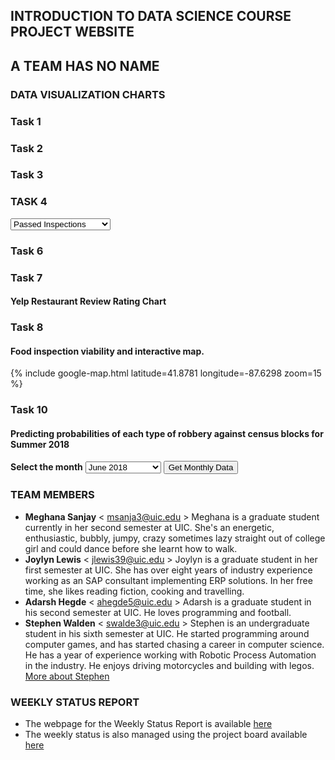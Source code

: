 ## INTRODUCTION TO DATA SCIENCE COURSE PROJECT WEBSITE 

## A TEAM HAS NO NAME

### DATA VISUALIZATION CHARTS
<script src="https://cdnjs.cloudflare.com/ajax/libs/Chart.js/2.7.2/Chart.min.js"></script>
<script type="https://stackpath.bootstrapcdn.com/bootstrap/4.1.0/css/bootstrap.min.css"></script>
<script src="https://code.jquery.com/jquery-3.1.1.min.js"></script>

### Task 1
<div class="container">
	<canvas id="BtypevsCrimes"></canvas>
</div>
<script>
	var btvcrime = document.getElementById('BtypevsCrimes').getContext('2d');
	$.ajax({url :'https://cors.io/?https://raw.githubusercontent.com/ateamhasnoname03/data_science/master/Data%20Integration%20and%20Analytics/output/Task_1_result.csv',
		async: false,
		success: function(result){
			lines = result.split("\n") // split the values by the lines
			// convert the records to json values
			var records = lines.filter((s)=> s.length > 0).map((record) =>{
				details = record.match(/(".*?"|[^",]+)(?=\s*,|\s*$)/g)
				details = details || []
				return {year:details[0],business_type:details[1],business_name:details[2],address:details[3],has_T:details[4],has_L:details[5],crime_type:details[6],crimes:details[7],arrests:details[8],OnPremises:details[9]}
			})
			// remove header files
			headers = records[0]
			records.shift()
			// reduce functions for visualizing totals
			result = records.reduce((r,a) => {
				r[a.business_type] = r[a.business_type] || [];
				r[a.business_type].push(parseInt(a.crimes));
				return r;
			}, {})
			arrest_result = records.reduce((r,a) => {
				r[a.business_type] = r[a.business_type] || [];
				r[a.business_type].push(parseInt(a.arrests));
				return r;
			}, {})
			// redduction accumulation function
			function add(a, b) {
					return a + b;
			}
			//reduction
			result.a = result.a.reduce(add, 0);
			result.b = result.b.reduce(add, 0);
			result.c = result.c.reduce(add, 0);
			arrest_result.a = arrest_result.a.reduce(add, 0);
			arrest_result.b = arrest_result.b.reduce(add, 0);
			arrest_result.c = arrest_result.c.reduce(add, 0);
			//Cleaning variables and setting up chart.
			var crime_data = [result.a, result.b, result.c]
			var arrest_data = [arrest_result.a, arrest_result.b, arrest_result.c]
			var barChartData = {
				labels: ['Grocery Stores', 'Schools', 'Restaurants'],
				datasets: [{
					label: '#Crimes',
					backgroundColor: '#ff6384',
					borderColor: '#ff6384',
					borderWidth: 1,
					data: crime_data
				}, {
					label: '#Arrests',
					backgroundColor: '#36a2eb',
					borderColor: '#36a2eb',
					borderWidth: 1,
					data: arrest_data
				}]
			};
			var scatterChart = new Chart(btvcrime, {
			type: 'bar',
			data: barChartData,
			options: {
				responsive: true,
				legend: {
					position: 'top',
				},
				title: {
					display: true,
					text: 'Task 1'
				}
			}
		});
		}
	})
</script>

### Task 2
<div class="container">
	<canvas id="NeighbourhoodvsCrimesProb"></canvas>
</div>

<script>
	var nvcrimep = document.getElementById('NeighbourhoodvsCrimesProb').getContext('2d');
	$.ajax({url :'https://cors.io/?https://raw.githubusercontent.com/ateamhasnoname03/data_science/master/Data%20Integration%20and%20Analytics/output/output_task_2_trial1.csv',
		async: false,

		success: function(result){
			lines = result.split("\n") // split the values by the lines

			// convert the records to json values
			var records = lines.filter((s)=> s.length > 0).map((record) =>{
				details = record.match(/(".*?"|[^",]+)(?=\s*,|\s*$)/g)
				details = details || []
				return {Address:details[0],Classifier:details[1],Prediction:details[2],Probability:details[3]}
            });headers = records[0]
			records.shift()

			var barChartData = {
				labels: ["001XX N MICHIGAN AVE","001XX N STATE ST","001XX W JACKSON BLVD","001XX W Jackson Blvd","001XX W MADISON ST","001XX W VAN BUREN ST","002XX N CLARK ST","002XX N LOWER MICHIGAN AVE","002XX N MICHIGAN AVE","003XX N LA SALLE ST"],
				datasets: [{
						label: 'DecisionTree',
						backgroundColor: 'Blue',
						borderColor: 'Blue',
						borderWidth: 1,
						data: [1,1,1,1,1,1,1,0.654676259,1,1]
				}, {
						label: 'LogisticRegression',
						backgroundColor: 'Yellow',
						borderColor: 'Yellow',
						borderWidth: 1,
						data: [0.552730493,0.553021972,0.552264041,0.520338855,0.548039461,0.549336873,0.55290906,0.544891359,0.552422311,0.527977161]
				}, {
						label: 'RandomForest',
						backgroundColor: 'Red',
						borderColor: 'Red',
						borderWidth: 1,
						data: [0.807631225,0.87074327,0.850573228,0.38595796,0.813417079,0.747034012,0.757487719,0.813385861,0.811604345,0.757636322]
				}]
			};

			var scatterChart = new Chart(nvcrimep, {
				type: 'bar',
				data: barChartData,
				options: {
					responsive: true,
					legend: {
						position: 'top',
					},
					title: {
							display: true,
							text: 'Task 2'
					}
				}
			});            
		}
	});
</script>

### Task 3
<div class="container">
	<canvas id="NeighbourhoodvsCrimes"></canvas>
</div>

<script>
	var nvcrime = document.getElementById('NeighbourhoodvsCrimes').getContext('2d');
	$.ajax({url :'https://cors.io/?https://raw.githubusercontent.com/ateamhasnoname03/data_science/master/Data%20Integration%20and%20Analytics/output/Output_task_3.csv',
		async: false,

		success: function(result){
			lines = result.split("\n") // split the values by the lines

			// convert the records to json values
			var records = lines.filter((s)=> s.length > 0).map((record) =>{
				details = record.match(/(".*?"|[^",]+)(?=\s*,|\s*$)/g)
				details = details || []
				return {address:details[0],Population:details[1],above18:details[2],below18andover64:details[3]}
            });
			headers = records[0]
			records.shift()

			var barChartData = {
				labels: ["Loop","Near West Side","Near South Side"],
				datasets: [{
						label: 'Above 18',
						backgroundColor: 'Blue',
						borderColor: 'Blue',
						borderWidth: 1,
						data: [1669,1048,5872]
				}, {
						label: 'Below 18 and over 64',
						backgroundColor: 'Yellow',
						borderColor: 'Yellow',
						borderWidth: 1,
						data: [3953,4663,12183]
				}, {
						label: 'Population',
						backgroundColor: 'Red',
						borderColor: 'Red',
						borderWidth: 1,
						data: [29283,21390,54881]
				}]
			};

			var scatterChart = new Chart(nvcrime, {
				type: 'bar',
				data: barChartData,
				options: {
					responsive: true,
					legend: {
						position: 'top',
					},
					title: {
						display: true,
						text: 'Task 3'
					}
				}
			});
		}
	});
</script>

### TASK 4
<script>
	$('document').ready(function(){
		document.getElementById('chartType').addEventListener('change', function(e) {
			populate_graph()
		});
	});
</script>

<div class="container">
	<canvas id="InspectionChart"></canvas>
	<select id="chartType">
			<option value="pass">Passed Inspections</option>
			<option value="conditional">Conditional Inspections</option>
			<option value="fail">Fail Inspections</option>
	</select>
</div>

<script>
	var InspectionChart = document.getElementById('InspectionChart').getContext('2d');
	
	populate_graph()
	function populate_graph(){
	$.ajax({url :'https://cors.io/?https://raw.githubusercontent.com/ateamhasnoname03/data_science/master/Data%20Integration%20and%20Analytics/output/task4_result.csv',
		async: false,

			success: function(result){
			//console.log(data.responseText

			lines = result.split("\n") // split the values by the lines

			// convert the records to json values
			var records = lines.filter((s)=> s.length > 0).map((record) =>{
			
			details = record.match(/(".*?"|[^",]+)(?=\s*,|\s*$)/g)
			details = details || []
			return {name:details[0],address:details[1],avgRating:details[2],numPass:details[3],numCond:details[4],numFail:details[5]}
			
			})

			// get and remove headers row
			headers = records[0]
			records.shift()

			//perform maps for obtaining ploting data
			var avgRatingValues = records.map((record) => record.avgRating)
			var passCounts = records.map((record) => record.numPass)
			var condCounts = records.map((record) => record.numCond)
			var failCounts = records.map((record) => record.numFail)

			var ratingToPass = records.map((record) => {
				var obj = {x:record.avgRating,y:record.numPass}
				return obj
			})

			var ratingToConditional = records.map((record) =>{
				var ob = {x:record.avgRating, y:record.numCond}
				return ob
			})

			var ratingToFail = records.map((record) => {
				var ob = {x:record.avgRating, y:record.numFail}
				return ob
			})

			var elem = document.getElementById("chartType");
				var value = elem.options[elem.selectedIndex].value;
				var text = elem.options[elem.selectedIndex].text;
				var graph_data = ''
				if (value == 'pass'){
					graph_data = ratingToPass
					graph_label = '#Pass'
					graph_color = 'Green'
				} else if (value == 'conditional'){
					graph_data = ratingToConditional
					graph_label = '#Conditional'
					graph_color = 'Orange'
				} else if (value == 'fail'){
					graph_data = ratingToFail
					graph_label = '#Fail'
					graph_color = 'Red'
				}
			console.log(graph_data)

			// scatter plot for plotting average ratings vs number of passed inspections
			var scatterChart = new Chart(InspectionChart, {
				type: 'scatter',
				data: {
						datasets: [{
								label: 'Average Review Rating vs '+graph_label,
								data: graph_data,
								backgroundColor: graph_color

						}]
				},
				options: {
						scales: {
								xAxes: [{
										type: 'linear',
										position: 'bottom'
								}]
						}
				}
			});
		}})
	}	
</script>

### Task 6
<div class="container">
	<canvas id="pos_neg_rating"></canvas>
</div>

<script>
	var pos_neg_rating = document.getElementById('pos_neg_rating').getContext('2d');
	$.ajax({url :'https://cors.io/?https://raw.githubusercontent.com/ateamhasnoname03/data_science/master/Data%20Integration%20and%20Analytics/output/SentimentAnalysis.csv',
		async: false,

		success: function(result){
			// split the values by the lines
			lines = result.split("\n")
			// convert the records to json values
			var records = lines.filter((s)=> s.length > 0).map((record) =>{
				details = record.match(/(".*?"|[^",]+)(?=\s*,|\s*$)/g)
				details = details || []
				return {name:details[1],reviewContent:details[2],rating:details[3],sentimentLabel:details[4]}
			})

			// remove the first (headers) row
			records.shift()

			//get restarant_names
			var restaurant_names = new Set(records.map((record) => record.name))
			//verify last line
			console.log(restaurant_names)
			
			// group the records by the the restaurant name
			mod_records = records.reduce((r, a)=> {
					r[a.name] = r[a.name] || [];
					r[a.name].push(a);
					return r;
				},{});
			//result = []
			//verify last line
			console.log(mod_records)

			output = new Array()
			restaurant_names.forEach( function(item) {
				details_list = mod_records[item]
				count = details_list.length
				restaurant = details_list[0].name
				total_rating = 0
				count_pos = 0
				count_neg = 0
				details_list.forEach( function(detail) {
					//console.log(detail)
					if(detail.sentimentLabel == "Positive") count_pos++;
					else if(detail.sentimentLabel == "Negative") count_neg++;
					total_rating = total_rating + parseInt(detail.rating)
				})
				output.push({name:restaurant, positive:count_pos, negative:count_neg, rating:Math.round((total_rating/count)*100)/100})
			})
			
			positive_labels = output.map((rec) => {
				var ob = {x:rec.rating, y:rec.positive}
				return ob
			})
			negative_labels = output.map((rec) => {
				var ob = {x:rec.rating, y:rec.negative}
				return ob
			})
			rating_points = output.map((rec) => rec.rating)

			var label_rating_chart = new Chart(pos_neg_rating,{
				type: 'scatter',
				data: {
					datasets: [{
						label: 'Positive Label',
						data: positive_labels,
						backgroundColor: 'Green'
					},
					{
						label: 'Negative Label',
						data: negative_labels,
						backgroundColor: 'Red'
					}]
				},
				options: {
					scales: {
						xAxes: [{
							type: 'linear',
							position: 'bottom'
						}]
					}
				}
			})
		}
	})
</script>
	
### Task 7
#### Yelp Restaurant Review Rating Chart

<script src="https://cdnjs.cloudflare.com/ajax/libs/Chart.js/2.7.2/Chart.min.js"></script>
<script type="https://stackpath.bootstrapcdn.com/bootstrap/4.1.0/css/bootstrap.min.css"></script>
<script src="https://code.jquery.com/jquery-3.1.1.min.js"></script>
<script src="https://ajax.googleapis.com/ajax/libs/jquery/3.3.1/jquery.min.js"></script>
<div class="container">
	<canvas id="reviewRatingChart" width="50" height="25"></canvas>
</div>
<script>
	var reviewRatingChart = document.getElementById('reviewRatingChart').getContext('2d');
	$.ajax({url :'https://cors.io/?https://raw.githubusercontent.com/ateamhasnoname03/data_science/master/Data%20Integration%20and%20Analytics/output/task7_output.csv',
		async: false,
		 success: function(result){
		 	//console.log(data.responseText
			lines = result.split("\n") // split the values by the lines
			// convert the records to json values
			var records = lines.filter((s)=> s.length > 0).map((record) =>{
			details = record.match(/(".*?"|[^",]+)(?=\s*,|\s*$)/g)
			details = details || []
			return {review:details[0],reviewRating:details[1]}
			})

			headers = records[0] // get the headers

			records.shift() // remove the first (headers) row
			
			var reviewRatingValues = records.map((record) => record.reviewRating)
			count_1=count_2=count_3=count_4=count_5 = 0 
			reviewRatingValues.forEach(function(item) {
				//console.log(item)
				if(item == "1") count_1++;
				else if(item == "2") count_2++;
				else if(item == "3") count_3++;
				else if(item == "4") count_4++;
				else if(item == "5") count_5++;
			})
			// pieChart for plotting review ratings
			var pieChart = new Chart(reviewRatingChart,{
		    type: 'pie',
		    data: {
			labels: ["Review Rating 1", "Review Rating 2", "Review Rating 3", "Review Rating 4", "Review Rating 5"],
			 datasets: [
			 {
				data: [count_1,count_2,count_3,count_4,count_5],
				//data: [1000,2000,3000,4000,5000],
		        backgroundColor: [
					"red", 
					"orange", 
					"yellow", 
					"blue",
					"green"
				]
		    }]
		    }
			}
			);	

		 }}
		 )
</script>




### Task 8
#### Food inspection viability and interactive map.
{% include google-map.html latitude=41.8781 longitude=-87.6298 zoom=15 %}



### Task 10
#### Predicting probabilities of each type of robbery against census blocks for Summer 2018 

<head>
<script src="https://cdnjs.cloudflare.com/ajax/libs/Chart.js/2.7.2/Chart.min.js"></script>
<script type="https://stackpath.bootstrapcdn.com/bootstrap/4.1.0/css/bootstrap.min.css"></script>
<script src="https://code.jquery.com/jquery-3.1.1.min.js"></script>
<script src="https://ajax.googleapis.com/ajax/libs/jquery/3.3.1/jquery.min.js"></script>
<script>
$(document).ready(function()
{
    $("button").click(function()
	{
		// all code should go here
		var selMonth = document.getElementById('selectedMonth').value;
		var robberyByCensusChart = document.getElementById('robberyByCensusChart').getContext('2d');
		$.ajax({url :'https://cors.io/?https://raw.githubusercontent.com/ateamhasnoname03/data_science/master/Data%20Integration%20and%20Analytics/output/task10_output.csv',
		async: false,

		 success: function(result){
		 	//console.log(data.responseText

			lines = result.split("\n") // split the values by the lines

			// convert the records to json values
			var records = lines.filter((s)=> s.length > 0).map((record) =>{
			
			details = record.match(/(".*?"|[^",]+)(?=\s*,|\s*$)/g)
			details = details || []
			return {censusBlock:details[0],month:details[1],avgTemp:details[2],robberyType:details[3],probability:details[4]}
			
			})

			headers = records[0] // get the headers

			records.shift() // remove the first (headers) row

			var censusBlockValues = records.map((record) => record.censusBlock)
			var monthValues = records.map((record) => record.month)
			var avgTempValues = records.map((record) => record.avgTemp)
			var robberyTypeValues = records.map((record) => record.robberyType)
			var probabilityValues = records.map((record) => record.probability)
			
			var probabilityToCensusBlock_Aggravated = records.map((record) => {
				if (record.robberyType.trim() === 'AGGRAVATED' && record.month == selMonth) {
						var obj1 = {x:record.censusBlock,y:record.probability}
					}selMonth
					return obj1
			})
			
			var probabilityToCensusBlock_Armed = records.map((record) => {
				if (record.robberyType.trim() === 'ARMED' && record.month == selMonth) {
					var obj2 = {x:record.censusBlock,y:record.probability} }
				return obj2
			})
			
			var probabilityToCensusBlock_Attempt = records.map((record) => {
				if (record.robberyType.trim() === 'ATTEMPT' && record.month == selMonth) {
					var obj3 = {x:record.censusBlock,y:record.probability} }
				return obj3
			})
			
			var probabilityToCensusBlock_Strongarm = records.map((record) => {
				if (record.robberyType.trim() === 'STRONGARM - NO WEAPON' && record.month == selMonth) {
					var obj4 = {x:record.censusBlock,y:record.probability} }
				return obj4
			})
			
			var probabilityToCensusBlock_Vehicular = records.map((record) => {
				if (record.robberyType.trim() === 'VEHICULAR HIJACKING' && record.month == selMonth) {
					var obj5 = {x:record.censusBlock,y:record.probability} }
				return obj5
			})
			

			// scatter plot for plotting probabilities vs census blocks
			var scatterChart = new Chart(robberyByCensusChart, {
		    type: 'line',
		    data: {
			
			labels: ['2801001025', '2819001001', '3201001008', '3201001017', '3201001020', '3201002021', '3201002023', '3201002026', '3201002030', '3201002034', '3201003009', '3204001020', '3204001035', '3204001036', '3204001043', '3206001010', '3206002005', 
					'3301001000', '3301001001', '3301001007', '3301003009', '8391001020', '8391001023', '8391001033', '8391001034', '8391001037', '8391001038', '8391001045', '8391001049', '8391001056', '8391001057', '8391001062', '8391001064', '8391001068', 
					'8391001093', '8391001096', '8391001102', '8391001107', '8391002000', '8391002008', '8391002013', '8391002021', '8391002046'],
			 datasets: [
			 {
		        label: 'Aggravated',
		        data: probabilityToCensusBlock_Aggravated,
		        backgroundColor: 'Yellow',
				showLine: true

		    },
			{
		        label: 'Armed',
		        data: probabilityToCensusBlock_Armed,
		        backgroundColor: 'Red',
				showLine: true

		    },
			{
		        label: 'Attempt',
		        data: probabilityToCensusBlock_Attempt,
		        backgroundColor: 'Orange',
				showLine: true

		    },
			{
		        label: 'Strongarm - No Weapon',
		        data: probabilityToCensusBlock_Strongarm,
		        backgroundColor: 'Green',
				showLine: true

		    },
			{
		        label: 'Vehicular Hijacking',
		        data: probabilityToCensusBlock_Vehicular,
		        backgroundColor: 'Purple',
				showLine: true

		    }]
		    },
		    options: {
				scales: {
					xAxes: [{
						ticks: {
							autoSkip : false
								},					
		               type: 'category'
		            },		
					]
		        }
				}
			//new chart closes
		    });
			}
			//result closes here
			})
			//.ajax closes here
		 })
		 //click closes here
});
</script>
</head> 
<body>
<div class="container">
	<label id="selectMonth"><b>Select the month</b></label>
	<select id ="selectedMonth">
		<option value = "6">June 2018</option>
		<option value = "7">July 2018</option>
		<option value = "8">August 2018</option>
		<option value = "9">September 2018</option>
	</select>
	<button id="selMonthBtn">Get Monthly Data</button>
	<canvas id="robberyByCensusChart"></canvas>
</div>
</body>
</html>


### TEAM MEMBERS
- **Meghana Sanjay**
  < msanja3@uic.edu > 
  Meghana is a graduate student currently in her second semester at UIC. She's an energetic, enthusiastic, bubbly, jumpy, crazy sometimes lazy straight out of college girl and could dance before she learnt how to walk.
- **Joylyn Lewis**
  < jlewis39@uic.edu > 
  Joylyn is a graduate student in her first semester at UIC. She has over eight years of industry experience working as an SAP      consultant implementing ERP solutions. In her free time, she likes reading fiction, cooking and travelling.
- **Adarsh Hegde** < ahegde5@uic.edu >
  Adarsh is a graduate student in his second semester at UIC. He loves programming and football.
- **Stephen Walden** < swalde3@uic.edu >
  Stephen is an undergraduate student in his sixth semester at UIC. He started programming around computer games, and has started chasing a career in computer science. He has a year of experience working with Robotic Process Automation in the industry. He enjoys driving motorcycles and building with legos. [More about Stephen](https://walden1995.github.io/)

### WEEKLY STATUS REPORT
- The webpage for the Weekly Status Report is available [here](https://github.com/ateamhasnoname03/data_science/wiki/Weekly-Status-Report)
- The weekly status is also managed using the project board available [here](https://github.com/ateamhasnoname03/data_science/projects/1)

